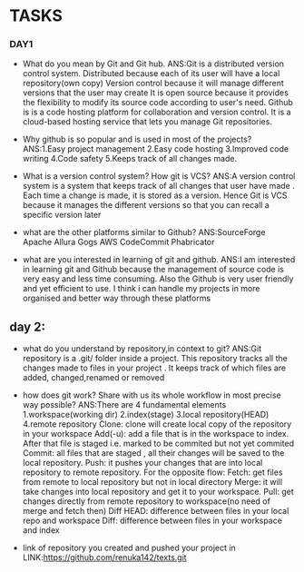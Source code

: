 # TASKS
### DAY1
- What do you mean by Git and Git hub.
ANS:Git is a distributed version control system.
 Distributed because each of its user will have a local repository(own copy)
 Version control because it will manage different versions that the user may create
It is open source because it provides the flexibility to modify its source code according to user's need.
Github is  is a code hosting platform for collaboration and version control.
It is a cloud-based hosting service that lets you manage Git repositories.

- Why github is so popular and is used in most of the projects?
ANS:1.Easy project management
2.Easy code hosting
3.Improved code writing
4.Code safety
5.Keeps track of all changes made.

- What is a version control system? How git is VCS?
ANS:A version control system is a system that keeps track of all changes that user have made .
Each time a change is made, it is stored as a version.
Hence Git is VCS because it manages the different versions so that you can recall a specific version later

- what are the other platforms similar to Github?
ANS:SourceForge
Apache Allura
Gogs
AWS CodeCommit
Phabricator

-  what are you interested  in learning of git and github.
ANS:I am interested in learning git and Github because the management of source code is very easy and less time consuming.
Also the Github is very user friendly and yet efficient to use.
I think i can handle my projects in more organised and better way through these platforms


## day 2:
- what do you understand by repository,in context to git?
ANS:Git repository is a  .git/ folder inside a project.
This repository tracks all the changes made to files in your project .
It keeps track of which files are added, changed,renamed or removed

-  how does git work? Share with us its whole workflow in most precise way possible?
ANS:There are 4 fundamental elements
1.workspace(working dir)
2.index(stage)
3.local repository(HEAD)
4.remote repository
Clone: clone will create local copy of the repository in your workspace
Add(-u): add a file that is in the workspace to index. After that file is staged i.e. marked to be commited but not yet commited
Commit: all files that are staged , all their changes will be saved to the local repository.
Push: it pushes your changes that are into local repository to remote repository.
For the opposite flow:
Fetch: get files from remote to local repository but not in local directory
Merge: it will take changes into local repository and get it to your workspace.
Pull: get changes directly from remote repository to workspace(no need of merge and fetch then)
Diff HEAD: difference between files in your local repo and workspace
Diff: difference between files in your workspace and index

- link of repository you created and pushed your project in
LINK:https://github.com/renuka142/texts.git

